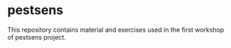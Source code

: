 # pestsens
This repository contains material and exercises used in the first workshop of pestsens project.
